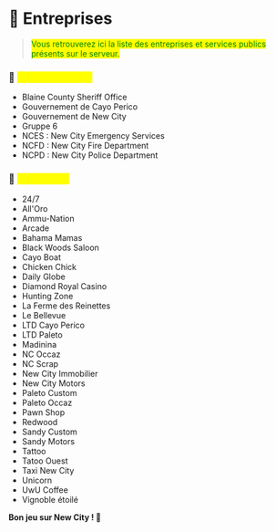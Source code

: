 # 🏢 Entreprises

> <mark style="color:green;">Vous retrouverez ici la liste des entreprises et services publics présents sur le serveur.</mark>

### 📣 <mark style="color:yellow;">Services publics</mark>

* Blaine County Sheriff Office <img src="../.gitbook/assets/image (42).png" alt="" data-size="line">
* Gouvernement de Cayo Perico <img src="../.gitbook/assets/image (62).png" alt="" data-size="line">
* Gouvernement de New City <img src="../.gitbook/assets/image.png" alt="" data-size="line">
* Gruppe 6 <img src="../.gitbook/assets/image (28).png" alt="" data-size="line">
* NCES : New City Emergency Services <img src="../.gitbook/assets/image (27).png" alt="" data-size="line">
* NCFD : New City Fire Department <img src="../.gitbook/assets/image (26).png" alt="" data-size="line">
* NCPD : New City Police Department <img src="../.gitbook/assets/image (25).png" alt="" data-size="line">

### &#x20;💼 <mark style="color:yellow;">Entreprises</mark>

* 24/7 <img src="../.gitbook/assets/image (35).png" alt="" data-size="line">
* All'Oro <img src="../.gitbook/assets/image (43).png" alt="" data-size="line">
* Ammu-Nation <img src="../.gitbook/assets/image (34).png" alt="" data-size="line">
* Arcade
* Bahama Mamas <img src="../.gitbook/assets/image (33).png" alt="" data-size="line">
* Black Woods Saloon <img src="../.gitbook/assets/image (39).png" alt="" data-size="line">
* Cayo Boat
* Chicken Chick
* Daily Globe <img src="../.gitbook/assets/image (44).png" alt="" data-size="line">
* Diamond Royal Casino <img src="../.gitbook/assets/image (45).png" alt="" data-size="line">
* Hunting Zone <img src="../.gitbook/assets/image (47).png" alt="" data-size="line">
* La Ferme des Reinettes <img src="../.gitbook/assets/image (48).png" alt="" data-size="line">
* Le Bellevue <img src="../.gitbook/assets/image (50).png" alt="" data-size="line">
* LTD Cayo Perico <img src="../.gitbook/assets/image (51).png" alt="" data-size="line">
* LTD Paleto
* Madinina <img src="../.gitbook/assets/image (52).png" alt="" data-size="line">
* NC Occaz
* NC Scrap <img src="../.gitbook/assets/image (53).png" alt="" data-size="line">
* New City Immobilier <img src="../.gitbook/assets/image (54).png" alt="" data-size="line">
* New City Motors
* Paleto Custom <img src="../.gitbook/assets/image (55).png" alt="" data-size="line">
* Paleto Occaz <img src="../.gitbook/assets/image (56).png" alt="" data-size="line">
* Pawn Shop <img src="../.gitbook/assets/image (57).png" alt="" data-size="line">
* Redwood
* Sandy Custom <img src="../.gitbook/assets/image (58).png" alt="" data-size="line">
* Sandy Motors
* Tattoo
* Tatoo Ouest
* Taxi New City <img src="../.gitbook/assets/image (59).png" alt="" data-size="line">
* Unicorn
* UwU Coffee <img src="../.gitbook/assets/image (61).png" alt="" data-size="line">
* Vignoble étoilé <img src="../.gitbook/assets/image (60).png" alt="" data-size="line">

**Bon jeu sur New City ! 🥳**

